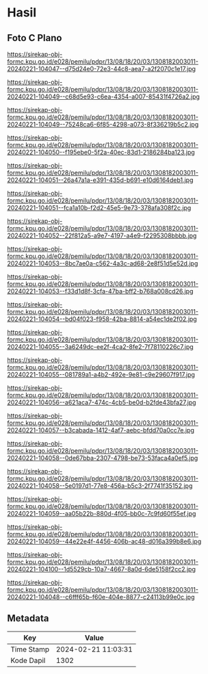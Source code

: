 # Hasil

## Foto C Plano

https://sirekap-obj-formc.kpu.go.id/e028/pemilu/pdpr/13/08/18/20/03/1308182003011-20240221-104047--d75d24e0-72e3-44c8-aea7-a2f2070c1e17.jpg

https://sirekap-obj-formc.kpu.go.id/e028/pemilu/pdpr/13/08/18/20/03/1308182003011-20240221-104049--c68d5e93-c6ea-4354-a007-85431f4726a2.jpg

https://sirekap-obj-formc.kpu.go.id/e028/pemilu/pdpr/13/08/18/20/03/1308182003011-20240221-104049--75248ca6-6f85-4298-a073-8f336219b5c2.jpg

https://sirekap-obj-formc.kpu.go.id/e028/pemilu/pdpr/13/08/18/20/03/1308182003011-20240221-104050--f195ebe0-5f2a-40ec-83d1-2186284ba123.jpg

https://sirekap-obj-formc.kpu.go.id/e028/pemilu/pdpr/13/08/18/20/03/1308182003011-20240221-104051--26a47a1a-e391-435d-b691-e10d6164deb1.jpg

https://sirekap-obj-formc.kpu.go.id/e028/pemilu/pdpr/13/08/18/20/03/1308182003011-20240221-104051--fca1a10b-f2d2-45e5-9e73-378afa308f2c.jpg

https://sirekap-obj-formc.kpu.go.id/e028/pemilu/pdpr/13/08/18/20/03/1308182003011-20240221-104052--22f812a5-a9e7-4197-a4e9-f2295308bbbb.jpg

https://sirekap-obj-formc.kpu.go.id/e028/pemilu/pdpr/13/08/18/20/03/1308182003011-20240221-104053--8bc7ae0a-c562-4a3c-ad68-2e8f51d5e52d.jpg

https://sirekap-obj-formc.kpu.go.id/e028/pemilu/pdpr/13/08/18/20/03/1308182003011-20240221-104053--f33d1d8f-3cfa-47ba-bff2-b768a008cd26.jpg

https://sirekap-obj-formc.kpu.go.id/e028/pemilu/pdpr/13/08/18/20/03/1308182003011-20240221-104054--bd04f023-f958-42ba-8814-a54ec1de2f02.jpg

https://sirekap-obj-formc.kpu.go.id/e028/pemilu/pdpr/13/08/18/20/03/1308182003011-20240221-104055--3a6249dc-ee2f-4ca2-8fe2-7f78110226c7.jpg

https://sirekap-obj-formc.kpu.go.id/e028/pemilu/pdpr/13/08/18/20/03/1308182003011-20240221-104055--081789a1-a4b2-492e-9e81-c9e29607f917.jpg

https://sirekap-obj-formc.kpu.go.id/e028/pemilu/pdpr/13/08/18/20/03/1308182003011-20240221-104056--a621aca7-474c-4cb5-be0d-b2fde43bfa27.jpg

https://sirekap-obj-formc.kpu.go.id/e028/pemilu/pdpr/13/08/18/20/03/1308182003011-20240221-104057--b3cabada-1412-4af7-aebc-bfdd70a0cc7e.jpg

https://sirekap-obj-formc.kpu.go.id/e028/pemilu/pdpr/13/08/18/20/03/1308182003011-20240221-104058--0de67bba-2307-4798-be73-53faca4a0ef5.jpg

https://sirekap-obj-formc.kpu.go.id/e028/pemilu/pdpr/13/08/18/20/03/1308182003011-20240221-104058--5e0197d1-77e8-456a-b5c3-2f7741f35152.jpg

https://sirekap-obj-formc.kpu.go.id/e028/pemilu/pdpr/13/08/18/20/03/1308182003011-20240221-104059--aa05b22b-880d-4f05-bb0c-7c9fd60f55ef.jpg

https://sirekap-obj-formc.kpu.go.id/e028/pemilu/pdpr/13/08/18/20/03/1308182003011-20240221-104059--44e22e4f-4456-406b-ac48-d016a399b8e6.jpg

https://sirekap-obj-formc.kpu.go.id/e028/pemilu/pdpr/13/08/18/20/03/1308182003011-20240221-104100--1d5529cb-10a7-4667-8a0d-6de5158f2cc2.jpg

https://sirekap-obj-formc.kpu.go.id/e028/pemilu/pdpr/13/08/18/20/03/1308182003011-20240221-104048--c6fff65b-f60e-404e-8877-c24113b99e0c.jpg


## Metadata

| Key        | Value               |
| ---------- | ------------------- |
| Time Stamp | 2024-02-21 11:03:31 |
| Kode Dapil | 1302                |



